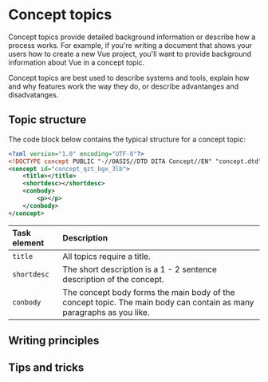# Concept topics

Concept topics provide detailed background information or describe how a process works. For example, if you're writing a document that shows your users how to create a new Vue project, you'll want to provide background information about Vue in a concept topic.

Concept topics are best used to describe systems and tools, explain how and why features work the way they do, or describe advantanges and disadvatanges. 

## Topic structure

The code block below contains the typical structure for a concept topic:

```xml
<?xml version="1.0" encoding="UTF-8"?>
<!DOCTYPE concept PUBLIC "-//OASIS//DTD DITA Concept//EN" "concept.dtd">
<concept id="concept_qzt_bgx_3lb">
    <title></title>
    <shortdesc></shortdesc>
    <conbody>
        <p></p>
    </conbody>
</concept>
```

| Task element | Description |
| :------------ | :----------- |
| `title`  | All topics require a title.|
| `shortdesc` | The short description is a 1 - 2 sentence description of the concept.|
| `conbody` | The concept body forms the main body of the concept topic. The main body can contain as many paragraphs as you like. | 



## Writing principles

## Tips and tricks